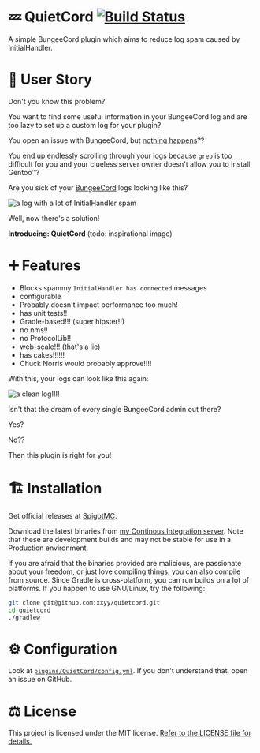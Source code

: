 # 💤 QuietCord [![Build Status](https://ci.l1t.li/job/public~quietcord/badge/icon)](https://ci.l1t.li/job/public~quietcord)
A simple BungeeCord plugin which aims to reduce log spam caused by InitialHandler.

# 📖 User Story
Don't you know this problem?

You want to find some useful information in your BungeeCord log and are too lazy to
set up a custom log for your plugin?

You open an issue with BungeeCord, but [nothing happens](https://github.com/SpigotMC/BungeeCord/pull/1484)??

You end up endlessly scrolling through your logs because `grep` is too difficult for you
and your clueless server owner doesn't allow you to Install Gentoo™?

Are you sick of your [BungeeCord](https://github.com/SpigotMC/BungeeCord) logs looking like this?

![a log with a lot of InitialHandler spam](https://github.com/xxyy/quietcord/raw/master/screenshots/initialhandler-spam.png)

Well, now there's a solution!

**Introducing: QuietCord** (todo: inspirational image)

# ➕ Features

 * Blocks spammy `InitialHandler has connected` messages
 * configurable
 * Probably doesn't impact performance too much!
 * has unit tests!!
 * Gradle-based!!! (super hipster!!)
 * no nms!!
 * no ProtocolLib!!
 * web-scale!!! (that's a lie)
 * has cakes!!!!!!
 * Chuck Norris would probably approve!!!!

With this, your logs can look like this again:

![a clean log!!!!](https://github.com/xxyy/quietcord/raw/master/screenshots/clean-log.png)

Isn't that the dream of every single BungeeCord admin out there?

Yes?

No??

Then this plugin is right for you!
 
# 🏗 Installation

Get official releases at [SpigotMC](https://www.spigotmc.org/resources/quietcord.12940/).

Download the latest binaries from [my Continous Integration server](https://ci.l1t.li/job/public~quietcord/). Note that these are development builds and may not be stable for use in a Production environment.
 
If you are afraid that the binaries provided are malicious, are passionate about your freedom, or just love compiling things, you can also compile from source. Since Gradle is cross-platform, you can run builds on a lot of platforms. If you happen to use GNU/Linux, try the following:
  
````bash
git clone git@github.com:xxyy/quietcord.git
cd quietcord
./gradlew
````
 
# ⚙ Configuration

Look at [`plugins/QuietCord/config.yml`](https://github.com/xxyy/quietcord/blob/master/src/main/resources/config.default.yml). If you don't understand that, open an issue on GitHub.

# ⚖ License

This project is licensed under the MIT license. 
[Refer to the LICENSE file for details.](https://github.com/xxyy/quietcord/blob/master/LICENSE)
